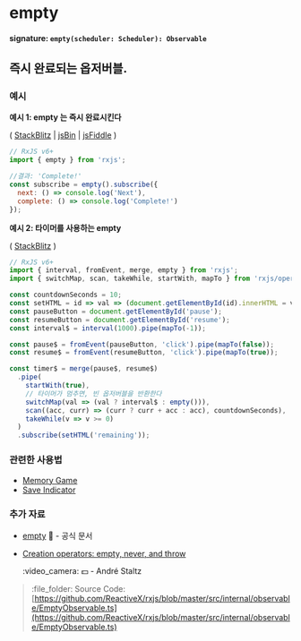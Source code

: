 # empty

#### signature: `empty(scheduler: Scheduler): Observable`

## 즉시 완료되는 옵저버블.

### 예시

**예시 1: empty 는 즉시 완료시킨다**

\( [StackBlitz](https://stackblitz.com/edit/typescript-aqfpkq?file=index.ts&devtoolsheight=100) \| [jsBin](http://jsbin.com/rodubucaqa/1/edit?js,console) \| [jsFiddle](https://jsfiddle.net/btroncone/bz71mzuy/) \)

```javascript
// RxJS v6+
import { empty } from 'rxjs';

//결과: 'Complete!'
const subscribe = empty().subscribe({
  next: () => console.log('Next'),
  complete: () => console.log('Complete!')
});
```

**예시 2: 타이머를 사용하는 empty**

\( [StackBlitz](https://stackblitz.com/edit/typescript-uujo8t?file=index.ts&devtoolsheight=50) \)

```javascript
// RxJS v6+
import { interval, fromEvent, merge, empty } from 'rxjs';
import { switchMap, scan, takeWhile, startWith, mapTo } from 'rxjs/operators';

const countdownSeconds = 10;
const setHTML = id => val => (document.getElementById(id).innerHTML = val);
const pauseButton = document.getElementById('pause');
const resumeButton = document.getElementById('resume');
const interval$ = interval(1000).pipe(mapTo(-1));

const pause$ = fromEvent(pauseButton, 'click').pipe(mapTo(false));
const resume$ = fromEvent(resumeButton, 'click').pipe(mapTo(true));

const timer$ = merge(pause$, resume$)
  .pipe(
    startWith(true),
    // 타이머가 멈추면, 빈 옵저버블을 반환한다
    switchMap(val => (val ? interval$ : empty())),
    scan((acc, curr) => (curr ? curr + acc : acc), countdownSeconds),
    takeWhile(v => v >= 0)
  )
  .subscribe(setHTML('remaining'));
```

### 관련한 사용법

* [Memory Game](../../recipes/memory-game.md)
* [Save Indicator](../../recipes/save-indicator.md)

### 추가 자료

* [empty](https://rxjs.dev/api/index/function/empty) :newspaper: - 공식 문서

* [Creation operators: empty, never, and throw](https://egghead.io/lessons/rxjs-creation-operators-empty-never-throw?course=rxjs-beyond-the-basics-creating-observables-from-scratch)

  :video\_camera: :dollar: - André Staltz

> :file\_folder: Source Code: [https://github.com/ReactiveX/rxjs/blob/master/src/internal/observable/EmptyObservable.ts](https://github.com/ReactiveX/rxjs/blob/master/src/internal/observable/EmptyObservable.ts)

